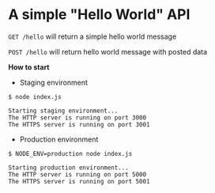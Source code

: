 # A simple "Hello World" API


`GET /hello` will return a simple hello world message

`POST /hello` will return hello world message with posted data

**How to start**

* Staging environment
```shell
$ node index.js

Starting staging environment...
The HTTP server is running on port 3000
The HTTPS server is running on port 3001
```

* Production environment
```shell
$ NODE_ENV=production node index.js

Starting production environment...
The HTTP server is running on port 5000
The HTTPS server is running on port 5001
```


